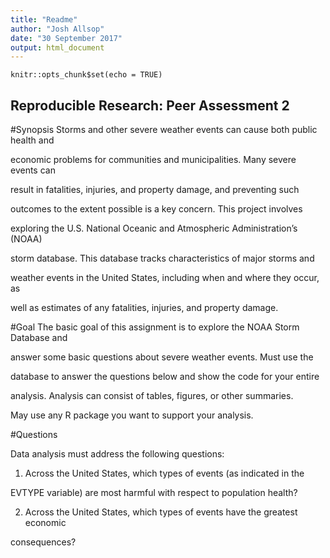 ```yaml
---
title: "Readme"
author: "Josh Allsop"
date: "30 September 2017"
output: html_document
---
```


```{r setup, include=FALSE}
knitr::opts_chunk$set(echo = TRUE)
```

## Reproducible Research: Peer Assessment 2

#Synopsis
Storms and other severe weather events can cause both public health and

economic problems for communities and municipalities. Many severe events can

result in fatalities, injuries, and property damage, and preventing such

outcomes to the extent possible is a key concern. This project involves

exploring the U.S. National Oceanic and Atmospheric Administration’s (NOAA)

storm database. This database tracks characteristics of major storms and

weather events in the United States, including when and where they occur, as

well as estimates of any fatalities, injuries, and property damage.

#Goal
The basic goal of this assignment is to explore the NOAA Storm Database and

answer some basic questions about severe weather events. Must use the

database to answer the questions below and show the code for your entire

analysis. Analysis can consist of tables, figures, or other summaries.

May use any R package you want to support your analysis.

#Questions

Data analysis must address the following questions:
1. Across the United States, which types of events (as indicated in the

EVTYPE variable) are most harmful with respect to population health?

2. Across the United States, which types of events have the greatest economic

consequences?